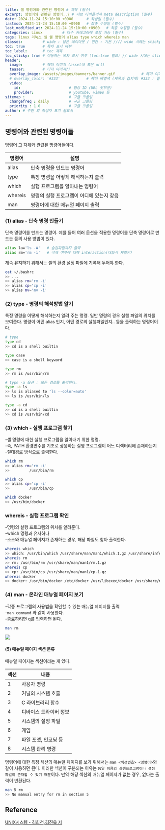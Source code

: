 ```yaml
---
title: 셸 명령어와 관련된 명령어 # 제목 (필수)
excerpt: 명령어와 관련된 명령어..? # 서브 타이틀이자 meta description (필수)
date: 2024-11-24 15:10:00 +0900      # 작성일 (필수)
lastmod: 2024-11-24 15:10:00 +0900   # 최종 수정일 (필수)
last_modified_at: 2024-11-24 15:10:00 +0900   # 최종 수정일 (필수)
categories: Linux         # 다수 카테고리에 포함 가능 (필수)
tags: linux 리눅스 셸 쉘 명령어 alias type which whereis man                     # 태그 복수개 가능 (필수)
classes:         # wide : 넓은 레이아웃 / 빈칸 : 기본 //// wide 시에는 sticky toc 불가
toc: true        # 목차 표시 여부
toc_label:       # toc 제목
toc_sticky: true # 이동하는 목차 표시 여부 (toc:true 필요) // wide 시에는 sticky toc 불가
header: 
  image:         # 헤더 이미지 (asset내 혹은 url)
  teaser:        # 티저 이미지??
  overlay_image: /assets/images/banners/banner.gif            # 헤더 이미지 (제목과 겹치게)
  # overlay_color: '#333'            # 헤더 배경색 (제목과 겹치게) #333 : 짙은 회색 (필수)
  video:
    id:                      # 영상 ID (URL 뒷부분)
    provider:                # youtube, vimeo 등
sitemap :                    # 구글 크롤링
  changefreq : daily         # 구글 크롤링
  priority : 1.0             # 구글 크롤링
author: # 주인 외 작성자 표기 필요시
---
```

<!--postNo: 20241124_006-->



## 명령어와 관련된 명령어들  

명령어 그 자체와 관련된 명령어들이다.  

|명령어|설명|
|---|---|
|alias|단축 명령을 만드는 명령어|
|type|특정 명령을 어떻게 해석하는지 출력|
|which|실행 프로그램을 알아내는 명령어|
|whereis|명령의 실행 프로그램이 어디에 있는지 찾음|
|man|명령어에 대한 매뉴얼 페이지 출력|

### (1) alias - 단축 명령 만들기  

단축 명령어를 만드는 명령어. 예를 들어 여러 옵션을 적용한 명령어를 단축 명령어로 만드는 등의 사용 방법이 있다.  

```bash
alias la='ls -A'   # 숨김파일까지 출력
alias rm='rm -i'   # 삭제 여부에 대해 interaction(대화식 재확인)
```

계속 유지하기 위해서는 셸의 환경 설정 파일에 기록해 두어야 한다.  

```bash
cat ~/.bashrc
>> ...
>> alias rm='rm -i'
>> alias cp='cp -i'
>> alias mv='mv -i'
```


### (2) type - 명령의 해석방법 알기  

특정 명령을 어떻게 해석하는지 알려 주는 명령. 일반 명령의 경우 실행 파일의 위치를 보여준다. 명령이 어떤 alias 인지, 어떤 경로의 실행파일인지.. 등을 출력하는 명령어이다. 

```bash
# type
type cd
>> cd is a shell builtin

type case
>> case is a shell keyword

type rm
>> rm is /usr/bin/rm

# type -a 옵션 : 모든 경로를 출력한다.
type -a ls
>> ls is aliased to 'ls --color=auto'
>> ls is /usr/bin/ls

type -a cd
>> cd is a shell builtin
>> cd is /usr/bin/cd
```

### (3) which - 실행 프로그램 찾기  

-셸 명령에 대한 실행 프로그램을 알아내기 위한 명령.  
-즉, PATH 환경변수를 기초로 상응하는 실행 프로그램이 어느 디렉터리에 존재하는지  
-절대경로 방식으로 출력한다.  

```bash
which rm
>> alias rm='rm -i'
>>         /usr/bin/rm

which cp
>> alias cp='cp -i'
>>         /usr/bin/cp

which docker
>> /usr/bin/docker
```

### whereis - 실행 프로그램 확인  

-명령의 실행 프로그램의 위치를 알려준다.  
-which 명령과 유사하나  
-소스와 매뉴얼 페이지가 존재하는 경우, 해당 파일도 찾아 출력한다.  

```bash
whereis which
>> which: /usr/bin/which /usr/share/man/man1/which.1.gz /usr/share/info/which.info.gz
whereis rm
>> rm: /usr/bin/rm /usr/share/man/man1/rm.1.gz
whereis cp
>> cp: /usr/bin/cp /usr/share/man/man1/cp.1.gz
whereis docker
>> docker: /usr/bin/docker /etc/docker /usr/libexec/docker /usr/share/man/man1/docker.1.gz
```

### (4) man - 온라인 매뉴얼 페이지 보기  

-각종 프로그램의 사용법을 확인할 수 있는 매뉴얼 페이지를 출력  
-`man command` 와 같이 사용한다.  
-종료하려면 q를 입력하면 된다.  

```bash
man rm
```

![](/assets/images/20241124_006_001.png)


#### (5) 매뉴얼 페이지 섹션 분류  

매뉴얼 페이지는 섹션이라는 게 있다.  

|섹션|내용|
|---|---|
|1|사용자 명령|
|2|커널의 시스템 호출|
|3|C 라이브러리 함수|
|4|디바이스 드라이버 정보|
|5|시스템의 설정 파일|
|6|게임|
|7|파일 포맷, 인코딩 등|
|8|시스템 관리 명령|

명령어에 대한 특정 섹션의 매뉴얼 페이지를 보기 위해서는 `man <섹션번호> <명령어>`와 같이 사용하면 된다. 이러한 섹션이 구분되는 이유는 `동일 이름의 실행프로그램이나 설정 파일이 존재할 수 있기 때문`이다. 만약 해당 섹션의 매뉴얼 페이지가 없는 경우, 없다는 출력이 반환된다.  

```bash
man 5 rm
>> No manual entry for rm in section 5
```


## Reference  

[UNIX시스템 - 김희천,김진욱 저 ](https://search.shopping.naver.com/book/catalog/41474371650)  
